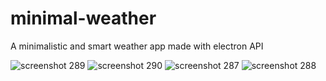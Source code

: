 # minimal-weather
A minimalistic and  smart weather app made with electron API

![screenshot 289](https://user-images.githubusercontent.com/27947066/44948697-ee5c5000-ae3f-11e8-833c-bcc90a8bcc12.png)
![screenshot 290](https://user-images.githubusercontent.com/27947066/44948698-eef4e680-ae3f-11e8-9abb-740eef1b27f7.png)
![screenshot 287](https://user-images.githubusercontent.com/27947066/44948699-eef4e680-ae3f-11e8-9178-2a5d863b6114.png)
![screenshot 288](https://user-images.githubusercontent.com/27947066/44948700-ef8d7d00-ae3f-11e8-98ee-76cca26d48c6.png)
